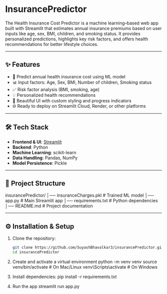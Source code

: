 # InsurancePredictor
The Health Insurance Cost Predictor is a machine learning–based web app built with Streamlit that estimates annual insurance premiums based on user inputs like age, sex, BMI, children, and smoking status. It provides personalized predictions, highlights key risk factors, and offers health recommendations for better lifestyle choices. 

---

## ✨ Features
- 🏥 Predict annual health insurance cost using ML model  
- 📊 Input factors: Age, Sex, BMI, Number of children, Smoking status  
- ✅ Risk factor analysis (BMI, smoking, age)  
- 💡 Personalized health recommendations  
- 🎨 Beautiful UI with custom styling and progress indicators  
- 🌐 Ready to deploy on Streamlit Cloud, Render, or other platforms  

---

## 🛠 Tech Stack
- **Frontend & UI**: [Streamlit](https://streamlit.io/)  
- **Backend**: Python  
- **Machine Learning**: scikit-learn  
- **Data Handling**: Pandas, NumPy  
- **Model Persistence**: Pickle  

---

## 📂 Project Structure

insurancePredictor/
│── insuranceCharges.pkl # Trained ML model
│── app.py # Main Streamlit app
│── requirements.txt # Python dependencies
│── README.md # Project documentation



---

## ⚙️ Installation & Setup

1. Clone the repository:
   ```bash
   git clone https://github.com/SuyashBhavalkar3/insurancePredictor.git
   cd insurancePredictor

2. Create and activate a virtual environment
python -m venv venv
source venv/bin/activate   # On Mac/Linux
venv\Scripts\activate      # On Windows

3. Install dependencies:
pip install -r requirements.txt

4. Run the app
streamlit run app.py


